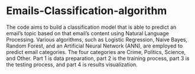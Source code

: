 # Emails-Classification-algorithm
The code aims to build a classification model that is able to predict an email’s topic based on that email’s content using Natural Language Processing. 
Various algorithms, such as Logistic Regression, Naive Bayes, Random Forest, and an Artificial Neural Network (ANN), are employed to predict email categories.
The four categories are Crime, Politics, Science, and Other.
Part 1 is data preparation, part 2 is the training process, part 3 is the testing process, and part 4 is results visualization.
